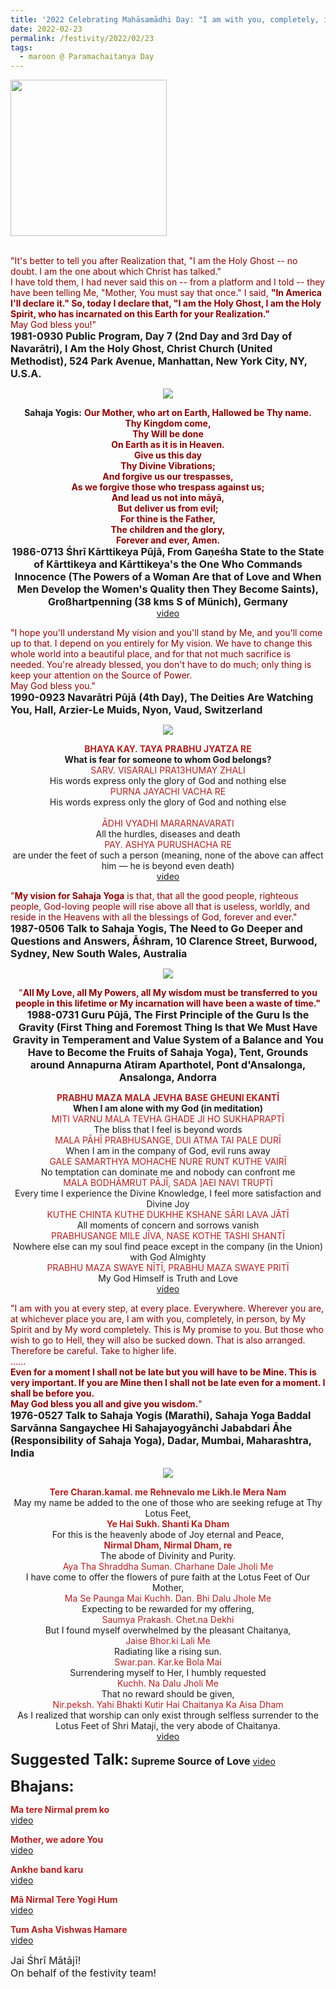 ```yaml
---
title: '2022 Celebrating Mahāsamādhi Day: "I am with you, completely, in person, by My Spirit, and by My word completely. This is My promise to you" '
date: 2022-02-23
permalink: /festivity/2022/02/23
tags:
  - maroon @ Paramachaitanya Day
---
```


<div style="text-align: left"><img src="/images/image1.png" width="250" /></div><br>

<p>
<font color="DarkRed">"It's better to tell you after Realization that, "I am the Holy Ghost -- no doubt. I am the one about which Christ has talked."<br>
I have told them, I had never said this on -- from a platform and I told -- they have been telling Me, "Mother, You must say that once." I said, <b>"In America I'll declare it." So, today I declare that, "I am the Holy Ghost, I am the Holy Spirit, who has incarnated on this Earth for your Realization."</b><br>
May God bless you!"</font><br>
<font size="+0"><b>1981-0930 Public Program, Day 7 (2nd Day and 3rd Day of Navarātri), I Am the Holy Ghost, Christ Church (United Methodist), 524 Park Avenue, Manhattan, New York City, NY, U.S.A.</b></font>
</p>

<div style="text-align: center"><img src="/images/image898.png" /></div>

<p style=" text-align:center;">
<b>Sahaja Yogis:</b> <font color="DarkRed"><b>Our Mother, who art on Earth,
Hallowed be Thy name.<br>
Thy Kingdom come,<br>
Thy Will be done<br>
On Earth as it is in Heaven.<br>
Give us this day<br>
Thy Divine Vibrations;<br>
And forgive us our trespasses,<br>
As we forgive those who trespass against us;<br>
And lead us not into māyā,<br>
But deliver us from evil;<br>
For thine is the Father,<br>
The children and the glory,<br>
Forever and ever, Amen.</b></font><br>
<font size="+0"><b>1986-0713 Śhrī Kārttikeya Pūjā, From Gaṇeśha State to the State of Kārttikeya and Kārttikeya's the One Who Commands Innocence (The Powers of a Woman Are that of Love and When Men Develop the Women's Quality then They Become Saints), Großhartpenning (38 kms S of Münich), Germany</b></font><br>
<a href="https://youtu.be/tHm8jefq9bk">video</a>
</p>

<p>
<font color="DarkRed">"I hope you'll understand My vision and you'll stand by Me, and you'll come up to that. I depend on you entirely for My vision. We have to change this whole world into a beautiful place, and for that not much sacrifice is needed. You're already blessed, you don't have to do much; only thing is keep your attention on the Source of Power.<br>
May God bless you."</font><br>
<font size="+0"><b>1990-0923 Navarātri Pūjā (4th Day), The Deities Are Watching You, Hall, Arzier-Le Muids, Nyon, Vaud, Switzerland</b></font>
</p>

<div style="text-align: center"><img src="/images/image899.png" /></div>

<p style=" text-align:center;">
<font color="FireBrick"><b>BHAYA KAY. TAYA PRABHU JYATZA RE</b></font><br>
<b>What is fear for someone to whom God belongs?</b><br>
<font color="FireBrick">SARV. VISARALI PRA13HUMAY ZHALI</font><br>
His words express only the glory of God and nothing else<br>
<font color="FireBrick">PURNA JAYACHI VACHA RE</font><br>
His words express only the glory of God and nothing else<br>
<br>
<font color="FireBrick">ĀDHI VYADHI MARARNAVARATI</font><br>
All the hurdles, diseases and death<br>
<font color="FireBrick">PAY. ASHYA PURUSHACHA RE</font><br>
are under the feet of such a person (meaning, none of the above can affect him — he is beyond even death)<br>
<a href="https://seven-teams.github.io/Videos_Links.html">video</a>
</p>


<p>
<font color="DarkRed">"<b>My vision for Sahaja Yoga</b> is that, that all the good people, righteous people, God-loving people will rise above all that is useless, worldly, and reside in the Heavens with all the blessings of God, forever and ever."</font><br>
<font size="+0"><b>1987-0506 Talk to Sahaja Yogis, The Need to Go Deeper and Questions and Answers, Āśhram, 10 Clarence Street, Burwood, Sydney, New South Wales, Australia</b></font>
</p>

<div style="text-align: center"><img src="/images/image900.png" /></div>

<p style=" text-align:center;">
<font color="DarkRed">"<b>All My Love, all My Powers, all My wisdom must be transferred to you people in this lifetime or My incarnation will have been a waste of time."</b></font><br>
<font size="+0"><b>1988-0731 Guru Pūjā, The First Principle of the Guru Is the Gravity (First Thing and Foremost Thing Is that We Must Have Gravity in Temperament and Value System of a Balance and You Have to Become the Fruits of Sahaja Yoga), Tent, Grounds around Annapurna Atiram Aparthotel, Pont d'Ansalonga, Ansalonga, Andorra</b></font>
</p>

<p style=" text-align:center;">
<font color="FireBrick"><b>PRABHU MAZA MALA JEVHA BASE GHEUNI EKANTĪ</b></font><br>
<b>When I am alone with my God (in meditation)</b><br>
<font color="FireBrick">MITI VARNU MALA TEVHA GHADE JI HO SUKHAPRAPTĪ</font><br>
The bliss that I feel is beyond words<br>
<font color="FireBrick">MALA PĀHĪ PRABHUSANGE, DUI ATMA TAI PALE DURĪ</font><br>
When I am in the company of God, evil runs away<br>
<font color="FireBrick">GALE SAMARTHYA MOHACHE NURE RUNT KUTHE VAIRĪ</font><br>
No temptation can dominate me and nobody can confront me<br>
<font color="FireBrick">MALA BODHĀMRUT PĀJĪ, SADA ]AEI NAVI TRUPTĪ</font><br>
Every time I experience the Divine Knowledge, I feel more satisfaction and Divine Joy<br>
<font color="FireBrick">KUTHE CHINTA KUTHE DUKHHE KSHANE SĀRI LAVA JĀTĪ</font><br>
All moments of concern and sorrows vanish<br>
<font color="FireBrick">PRABHUSANGE MILE JĪVA, NASE KOTHE TASHI SHANTĪ</font><br>
Nowhere else can my soul find peace except in the company (in the Union) with God Almighty<br>
<font color="FireBrick">PRABHU MAZA SWAYE NĪTĪ, PRABHU MAZA SWAYE PRITĪ</font><br>
My God Himself is Truth and Love<br>
<a href="https://seven-teams.github.io/Videos_Links.html">video</a>
</p>

<p>
<font color="DarkRed">"I am with you at every step, at every place. Everywhere. Wherever you are, at whichever place you are, I am with you, completely, in person, by My Spirit and by My word completely. This is My promise to you. But those who wish to go to Hell, they will also be sucked down. That is also arranged. Therefore be careful. Take to higher life.<br>
......<br>
<b>Even for a moment I shall not be late but you will have to be Mine. This is very important. If you are Mine then I shall not be late even for a moment. I shall be before you.<br>
May God bless you all and give you wisdom.</b>"</font><br>
<font size="+0"><b>1976-0527 Talk to Sahaja Yogis (Marathi), Sahaja Yoga Baddal Sarvānna Sangaychee Hi Sahajayogyānchi Jababdari Āhe (Responsibility of Sahaja Yoga), Dadar, Mumbai, Maharashtra, India</b></font>
</p>

<div style="text-align: center"><img src="/images/image901.png" /></div>

<p style=" text-align:center;">
<font color="FireBrick"><b>Tere Charan.kamal. me Rehnevalo me Likh.le Mera Nam</b></font><br>
May my name be added to the one of those who are seeking refuge at Thy Lotus Feet,<br>
<font color="FireBrick"><b>Ye Hai Sukh. Shanti Ka Dham</b></font><br>
For this is the heavenly abode of Joy eternal and Peace,<br>
<font color="FireBrick"><b>Nirmal Dham, Nirmal Dham, re</b></font><br>
The abode of Divinity and Purity.<br>
<font color="FireBrick">Aya Tha Shraddha Suman. Charhane Dale Jholi Me</font><br>
I have come to offer the flowers of pure faith at the Lotus Feet of Our Mother,<br>
<font color="FireBrick">Ma Se Paunga Mai Kuchh. Dan. Bhi Dalu Jhole Me</font><br>
Expecting to be rewarded for my offering,<br>
<font color="FireBrick">Saumya Prakash. Chet.na Dekhi</font><br>
But I found myself overwhelmed by the pleasant Chaitanya,<br>
<font color="FireBrick">Jaise Bhor.ki Lali Me</font><br>
Radiating like a rising sun.<br>
<font color="FireBrick">Swar.pan. Kar.ke Bola Mai</font><br>
Surrendering myself to Her, I humbly requested<br>
<font color="FireBrick">Kuchh. Na Dalu Jholi Me</font><br>
That no reward should be given,<br>
<font color="FireBrick">Nir.peksh. Yahi Bhakti Kutir Hai Chaitanya Ka Aisa Dham</font><br>
As I realized that worship can only exist through selfless surrender to the Lotus Feet of Shri Mataji, the very abode of Chaitanya.<br>
<a href="https://seven-teams.github.io/Videos_Links.html">video</a>
</p>

<font size="+2"><b>Suggested Talk:</b></font> 
<font size="+0"><b>Supreme Source of Love</b></font>
<a href="https://vimeo.com/60342739"> video</a><br>

<font size="+2"><b>Bhajans:</b></font>

<p>
<font color="FireBrick"><b>Ma tere Nirmal prem ko</b></font><br>
<a href="https://seven-teams.github.io/Videos_Links.html">video</a>
</p>

<p>
<font color="FireBrick"><b>Mother, we adore You</b></font><br>
<a href="https://youtu.be/LsWaC7NktHA?list=PLuAVZW42aaCnQ3JW90xymBbcyS-gt6SE1">video</a>
</p>
 
<p>
<font color="FireBrick"><b>Ankhe band karu</b></font><br>
<a href="https://seven-teams.github.io/Videos_Links.html">video</a>
</p>

<p>
<font color="FireBrick"><b>Mā Nirmal Tere Yogi Hum</b></font><br>
<a href="https://seven-teams.github.io/Videos_Links.html">video</a>
</p>

<p>
<font color="FireBrick"><b>Tum Asha Vishwas Hamare</b></font><br>
<a href="https://seven-teams.github.io/Videos_Links.html">video</a>
</p>

<p>
<font size="+0">Jai Śhrī Mātājī!<br>
On behalf of the festivity team!</font>
</p>